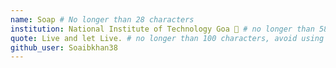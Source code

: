 ```yaml
---
name: Soap # No longer than 28 characters
institution: National Institute of Technology Goa 🚩 # no longer than 58 characters
quote: Live and let Live. # no longer than 100 characters, avoid using quotes(") to guarantee the format remains the same
github_user: Soaibkhan38
---
```

